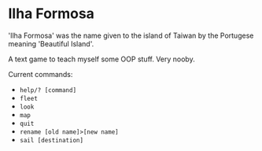 # Ilha Formosa

'Ilha Formosa' was the name given to the island of Taiwan by the Portugese meaning 'Beautiful Island'.

A text game to teach myself some OOP stuff. Very nooby.


Current commands:
* `help/? [command]`
* `fleet`
* `look`
* `map`
* `quit`
* `rename [old name]>[new name]`
* `sail [destination]`
